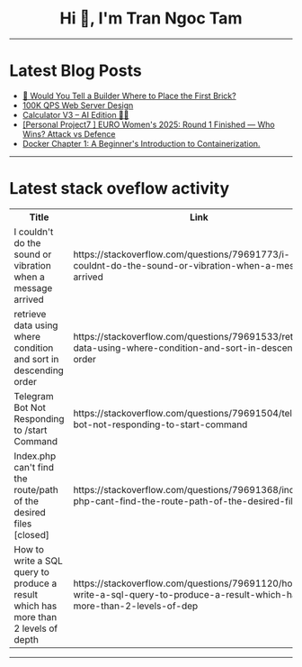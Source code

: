 <h1 align="center">Hi 👋, I'm Tran Ngoc Tam</h1>

---

# Latest Blog Posts 
<!-- BLOG-POST-LIST:START -->
- [🧱 Would You Tell a Builder Where to Place the First Brick?](https://dev.to/ethernmyth/would-you-tell-a-builder-where-to-place-the-first-brick-3hk8)
- [100K QPS Web Server Design](https://dev.to/member_a07758c4/100k-qps-web-server-design-4i0a)
- [Calculator V3 – AI Edition 🧮🤖](https://dev.to/jothiganesh_guntu_/calculator-v3-ai-edition-2639)
- [[Personal Project7 ] EURO Women&#39;s 2025: Round 1 Finished — Who Wins? Attack vs Defence](https://dev.to/ezeeyeyo/personal-project7-euro-womens-2025-round-1-finished-who-wins-attack-vs-defence-2jmf)
- [Docker Chapter 1: A Beginner&#39;s Introduction to Containerization.](https://dev.to/wizcoderx/docker-chapter-1-a-beginners-introduction-to-containerization-1eaj)
<!-- BLOG-POST-LIST:END -->

---

# Latest stack oveflow activity
<table>
  <tr><th>Title</th><th>Link</th></tr>
  <!-- STACKOVERFLOW:START --><tr><td>I couldn&#39;t do the sound or vibration when a message arrived</td><td>https://stackoverflow.com/questions/79691773/i-couldnt-do-the-sound-or-vibration-when-a-message-arrived</td></tr><tr><td>retrieve data using where condition and sort in descending order</td><td>https://stackoverflow.com/questions/79691533/retrieve-data-using-where-condition-and-sort-in-descending-order</td></tr><tr><td>Telegram Bot Not Responding to /start Command</td><td>https://stackoverflow.com/questions/79691504/telegram-bot-not-responding-to-start-command</td></tr><tr><td>Index.php can&#39;t find the route/path of the desired files [closed]</td><td>https://stackoverflow.com/questions/79691368/index-php-cant-find-the-route-path-of-the-desired-files</td></tr><tr><td>How to write a SQL query to produce a result which has more than 2 levels of depth</td><td>https://stackoverflow.com/questions/79691120/how-to-write-a-sql-query-to-produce-a-result-which-has-more-than-2-levels-of-dep</td></tr><!-- STACKOVERFLOW:END -->
</table>

---


